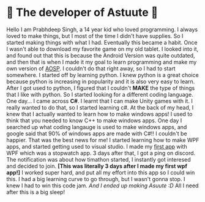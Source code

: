 👑 The developer of Astuute 👑
===========

Hello I am Prabhdeep Singh, a 14 year kid who loved programming. I always loved to make things, but I most of the time I didn't have supplies. 
So I started making things with what I had. Eventually this became a habit. Once I wasn't able to download my favorite game on my old tablet. 
I looked into it, and found out that this is because the Android Version was quite outdated, and then that is when I made it my goal to learn programming 
and make my own version of [AOSP](https://source.android.com/). I couldn't do that right away, so I had to start somewhere. I started off by learning python.
I knew python is a great choice because python is increasing in popularity and it is also very easy to learn. After I got used to python, I figured that I couldn't
**MAKE** the type of things that I like with python. So I started looking for a different coding language. One day... I came across **C#**. I learnt that I can make Unity games with it. 
I really wanted to do that, so I started learning c#. At the back of my head, I knew that I actually wanted to learn how to make windows apps! I used to think that you needed to know C++ to make windows apps.
One day I searched up what coding langauge is used to make windows apps, and google said that 90% of windows apps are made with C#!! I couldn't be happier. That was the best news for me!
I started learning how to make WPF apps, and started getting used to visual studio. I made my [first app](https://github.com/AospRemixer/SimpleTimerApp_Basic) with WPF which was a stopwatch app. 3 days after that, I got a ping on discord. 
The notification was about how timathon started, I instantly got interesed and decided to join. **[This was literally 3 days after I made my first wpf app!]** I worked super hard, and put all my effort into this app so I could win this. 
I had a big learning curve to go through, but I wasn't gonna stop. I knew I had to win this code jam. _And I ended up making Asuute :D_ All I need after this is a big sleep!